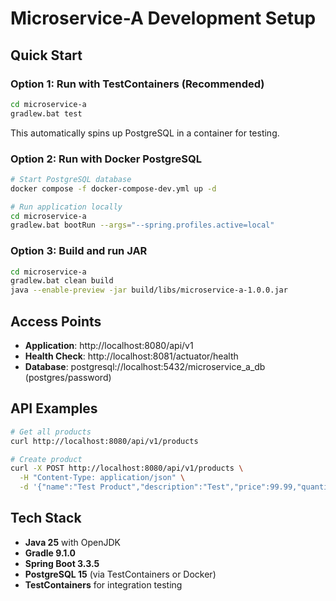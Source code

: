 # Microservice-A Development Setup

## Quick Start

### Option 1: Run with TestContainers (Recommended)
```bash
cd microservice-a
gradlew.bat test
```
This automatically spins up PostgreSQL in a container for testing.

### Option 2: Run with Docker PostgreSQL
```bash
# Start PostgreSQL database
docker compose -f docker-compose-dev.yml up -d

# Run application locally
cd microservice-a
gradlew.bat bootRun --args="--spring.profiles.active=local"
```

### Option 3: Build and run JAR
```bash
cd microservice-a
gradlew.bat clean build
java --enable-preview -jar build/libs/microservice-a-1.0.0.jar
```

## Access Points
- **Application**: http://localhost:8080/api/v1
- **Health Check**: http://localhost:8081/actuator/health
- **Database**: postgresql://localhost:5432/microservice_a_db (postgres/password)

## API Examples
```bash
# Get all products
curl http://localhost:8080/api/v1/products

# Create product
curl -X POST http://localhost:8080/api/v1/products \
  -H "Content-Type: application/json" \
  -d '{"name":"Test Product","description":"Test","price":99.99,"quantity":10}'
```

## Tech Stack
- **Java 25** with OpenJDK
- **Gradle 9.1.0** 
- **Spring Boot 3.3.5**
- **PostgreSQL 15** (via TestContainers or Docker)
- **TestContainers** for integration testing